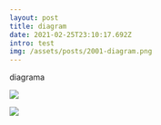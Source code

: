 ```yaml
---
layout: post
title: diagram
date: 2021-02-25T23:10:17.692Z
intro: test
img: /assets/posts/2001-diagram.png
---
```

diagrama

![](/assets/posts/1905-paper.jpg)

![](/assets/posts/image2.png)